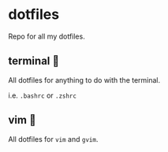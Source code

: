 # dotfiles
Repo for all my dotfiles.

## terminal :open_file_folder:
All dotfiles for anything to do with the terminal.

i.e. `.bashrc` or `.zshrc`

## vim :open_file_folder:
All dotfiles for `vim` and `gvim`.
